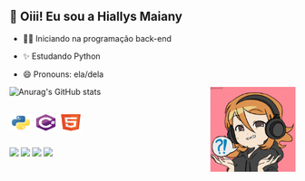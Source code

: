 ## 🌸 Oiii! Eu sou a Hiallys Maiany




- 👩‍💻 Iniciando na programação back-end
- ✨ Estudando Python
- 😄 Pronouns: ela/dela

  <img align="right" alt="Hiallys-icone" height="150" width="150" src="GIF GITHUB.gif">

 ![Anurag's GitHub stats](https://github-readme-stats.vercel.app/api?username=hiallysmaiany&theme=panda&show_icons=true) 


 <div style="display: inline_block"><br> 
  <img align="center" alt="Rafa-Python" height="30" width="40" src="https://raw.githubusercontent.com/devicons/devicon/master/icons/python/python-original.svg">
  <img align="center" alt="Rafa-Csharp" height="30" width="40" src="https://raw.githubusercontent.com/devicons/devicon/master/icons/csharp/csharp-original.svg">
   <img align="center" alt="Rafa-HTML" height="30" width="40" src="https://raw.githubusercontent.com/devicons/devicon/master/icons/html5/html5-original.svg">

</div>

##


<div> 

  <a href="https://instagram.com/lallyoshida" target="_blank"><img src="https://img.shields.io/badge/-Instagram-%23E4405F?style=for-the-badge&logo=instagram&logoColor=white" target="_blank"></a>
 <a href="https://discord.gg/lallyyoshida#9208" target="_blank"><img src="https://img.shields.io/badge/Discord-7289DA?style=for-the-badge&logo=discord&logoColor=white" target="_blank"></a> 
  <a href = "mailto:hiallys.maiany15@gmail.com"><img src="https://img.shields.io/badge/-Gmail-%23333?style=for-the-badge&logo=gmail&logoColor=white" target="_blank"></a>
  <a href="https://www.linkedin.com/in/hiallys-maiany-oliveira-304213208" target="_blank"><img src="https://img.shields.io/badge/-LinkedIn-%230077B5?style=for-the-badge&logo=linkedin&logoColor=white" target="_blank"></a> 



  


